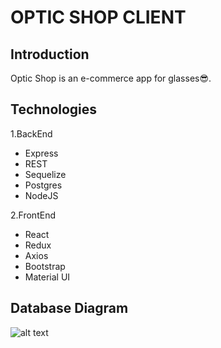 # OPTIC SHOP CLIENT

## Introduction

Optic Shop is an e-commerce app for glasses😎.

## Technologies

1.BackEnd

- Express
- REST
- Sequelize
- Postgres
- NodeJS

2.FrontEnd

- React
- Redux
- Axios
- Bootstrap
- Material UI

## Database Diagram

![alt text](picture/db_diagram.png)
